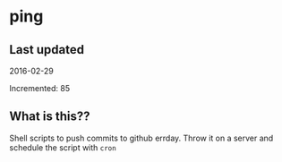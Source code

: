 # ping

## Last updated
2016-02-29

Incremented: 85

## What is this?? 
Shell scripts to push commits to github errday. Throw it on a server and schedule the script with `cron`
